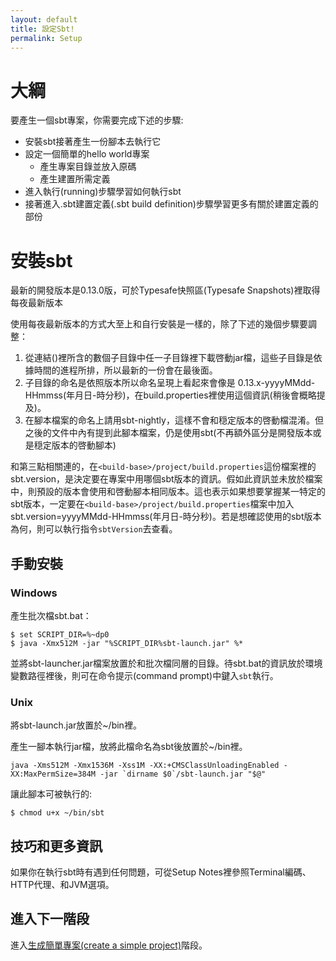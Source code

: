 ```yaml
---
layout: default
title: 設定Sbt!
permalink: Setup
---
```


# 大綱 #

要產生一個sbt專案，你需要完成下述的步驟:

* 安裝sbt接著產生一份腳本去執行它
* 設定一個簡單的hello world專案
    + 產生專案目錄並放入原碼
    + 產生建置所需定義
* 進入執行(running)步驟學習如何執行sbt
* 接著進入.sbt建置定義(.sbt build definition)步驟學習更多有關於建置定義的部份

# 安裝sbt #

最新的開發版本是0.13.0版，可於Typesafe快照區(Typesafe Snapshots)裡取得每夜最新版本


使用每夜最新版本的方式大至上和自行安裝是一樣的，除了下述的幾個步驟要調整：

1. 從連結()裡所含的數個子目錄中任一子目錄裡下載啓動jar檔，這些子目錄是依據時間的進程所排，所以最新的一份會在最後面。
2. 子目錄的命名是依照版本所以命名呈現上看起來會像是 0.13.x-yyyyMMdd-HHmmss(年月日-時分秒)，在build.properties裡使用這個資訊(稍後會概略提及)。
3. 在腳本檔案的命名上請用sbt-nightly，這樣不會和穏定版本的啓動檔混淆。但之後的文件中內有提到此腳本檔案，仍是使用sbt(不再額外區分是開發版本或是穏定版本的啓動腳本)

和第三點相關連的，在`<build-base>/project/build.properties`這份檔案裡的sbt.version，是決定要在專案中用哪個sbt版本的資訊。假如此資訊並未放於檔案中，則預設的版本會使用和啓動腳本相同版本。這也表示如果想要掌握某一特定的sbt版本，一定要在`<build-base>/project/build.properties`檔案中加入sbt.version=yyyyMMdd-HHmmss(年月日-時分秒)。若是想確認使用的sbt版本為何，則可以執行指令`sbtVersion`去查看。

## 手動安裝 ##

### Windows ###

產生批次檔sbt.bat：

    $ set SCRIPT_DIR=%~dp0
    $ java -Xmx512M -jar "%SCRIPT_DIR%sbt-launch.jar" %*

並將sbt-launcher.jar檔案放置於和批次檔同層的目錄。待sbt.bat的資訊放於環境變數路徑裡後，則可在命令提示(command prompt)中鍵入`sbt`執行。

### Unix ###

將sbt-launch.jar放置於~/bin裡。

產生一腳本執行jar檔，放將此檔命名為sbt後放置於~/bin裡。

    java -Xms512M -Xmx1536M -Xss1M -XX:+CMSClassUnloadingEnabled -XX:MaxPermSize=384M -jar `dirname $0`/sbt-launch.jar "$@"

讓此腳本可被執行的:

    $ chmod u+x ~/bin/sbt

## 技巧和更多資訊 ##

如果你在執行sbt時有遇到任何問題，可從Setup Notes裡參照Terminal編碼、HTTP代理、和JVM選項。

## 進入下一階段 ##

進入[生成簡單專案(create a simple project)][1001]階段。

[1001]: 2013-06-29-Welcome.markdown "Create a simple project"